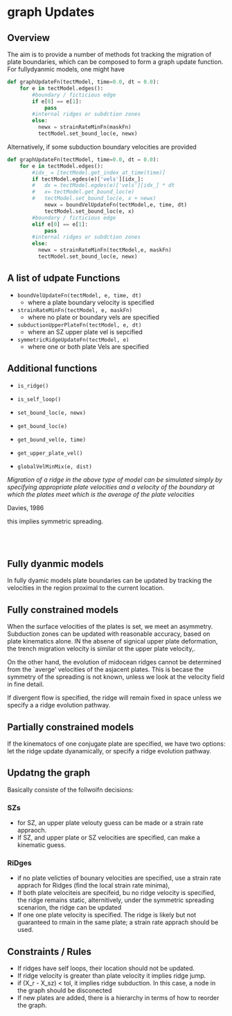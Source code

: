 # graph Updates

## Overview

The aim is to provide a number of methods fot tracking the migration of plate boundaries, which can be composed to form a graph update function. For fullydyanmic models, one might have

```python
def graphUpdateFn(tectModel, time=0.0, dt = 0.0):
    for e in tectModel.edges():
        #boundary / ficticious edge
        if e[0] == e[1]:
            pass
        #internal ridges or subdction zones
        else:
          newx = strainRateMinFn(maskFn)
          tectModel.set_bound_loc(e, newx) 
```

Alternatively, if some subduction boundary velocities are provided 

```python
def graphUpdateFn(tectModel, time=0.0, dt = 0.0):
    for e in tectModel.edges():
        #idx_ = [tectModel.get_index_at_time(time)]
        if tectModel.egdes(e)['vels'][idx_]:
        #   dx = tectModel.egdes(e)['vels'][idx_] * dt
        #   x= tectModel.get_bound_loc(e) 
        #   tectModel.set_bound_loc(e, x + newx)
            newx = boundVelUpdateFn(tectModel,e, time, dt)
            tectModel.set_bound_loc(e, x) 
        #boundary / ficticious edge
        elif e[0] == e[1]:
            pass
        #internal ridges or subdction zones
        else:
          newx = strainRateMinFn(tectModel,e, maskFn)
          tectModel.set_bound_loc(e, newx) 
```



## A list of udpate Functions

* `boundVelUpdateFn(tectModel, e, time, dt)`
  * where a plate boundary velocity is specified
* `strainRateMinFn(tectModel, e, maskFn)`
  * where no plate or boundary vels are specified
* `subductionUpperPlateFn(tectModel, e, dt)`
  * where an SZ upper plate vel is sepcified
* `symmetricRidgeUpdateFn(tectModel, e)`
  * where one or both plate Vels are specified

## Additional functions 

* `is_ridge()`
* `is_self_loop()`


* `set_bound_loc(e, newx) `
* `get_bound_loc(e)`
* `get_bound_vel(e, time)`
* `get_upper_plate_vel()`
* `globalVelMinMix(e, dist)`



*Migration of a ridge in the above type of model can be simulated simply by specifying appropriate plate velocities and a velocity of the boundary at which the plates meet which is the average of the plate velocities*

Davies, 1986

this implies symmetric spreading. 



​		
​	

## Fully dyanmic models

In fully dyamic models plate boundaries can be updated by tracking the velocities in the region proximal to the current location. 

## Fully constrained models

When the surface velocities of the plates is set, we meet an asymmetry. Subduction zones can be updated with reasonable accuracy, based on plate kinematics alone. IN the absene of signical upper plate deformation, the trench migration velocity is similar ot the upper plate velocity,. 

On the other hand, the evolution of midocean ridges cannot be determined from the `averge' velocities of the asjacent plates. This is becase the symmetry of the spreading is not known, unless we look at the velocity field in fine detail. 

If divergent flow is specified, the ridge will remain fixed in space unless we specify a  a ridge evolution pathway. 

## Partially constrained models

If the kinematocs of one conjugate plate are specified, we have two options: let the ridge update dyanamically, or specify a ridge evolution pathway. 



## Updatng the graph

Basically consiste of the follwoifn decisions:

### SZs

*  for SZ, an upper plate velouty guess can be made or a strain rate appraoch. 
*  If SZ, and upper plate or SZ velocities are specified, can make a kinematic guess. 

### RiDges

* if no plate velicties of bounary velocities are specified, use a strain rate apprach for Ridges (find the local strain rate minima), 
* If both plate velociteis are specifeid, bu no ridge velocity is specified, the ridge remains static, alternitively, under the symmetric spreading scenarion, the ridge can be updated 
* If one one plate velocity is specified. The ridge is likely but not guaranteed to rmain in the same plate; a strain rate apprach should be used. 

## Constraints / Rules 

* If ridges have self loops, their location should not be updated. 
* If ridge velocity is greater than plate velocity it implies ridge jump. 
* if (X_r - X_sz) < tol, it implies ridge subduction.  In this case, a node in the graph should be disconected
* If new plates are added, there is a hierarchy in terms of how to reorder the graph. 



